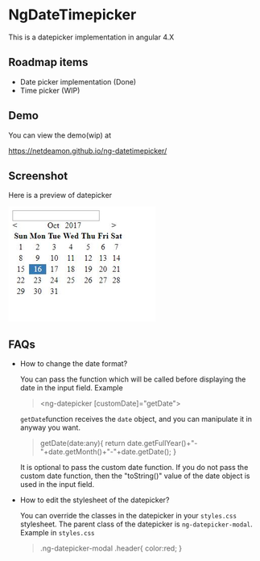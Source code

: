 # NgDateTimepicker

This is a datepicker implementation in angular 4.X

## Roadmap items

- Date picker implementation (Done)
- Time picker (WIP)

##  Demo

You can view the demo(wip) at 

https://netdeamon.github.io/ng-datetimepicker/

## Screenshot

Here is a preview of datepicker

<img src="https://raw.githubusercontent.com/netdeamon/ng-datepicker/master/demo.JPG" alt="demo"/>

## FAQs

-  How to change the date format?

    You can pass the function which will be called before displaying the date in the input field. 
    Example 

    > <ng-datepicker [customDate]="getDate"></ng-datepicker>

    `getDate`function receives the `date` object, and you can manipulate it in anyway you want.

    > getDate(date:any){
    >    return date.getFullYear()+"-"+date.getMonth()+"-"+date.getDate();
    > }

    It is optional to pass the custom date function. If you do not pass the custom date function, then the "toString()" value of the date object is used in the input field. 

- How to edit the stylesheet of the datepicker?

    You can override the classes in the datepicker in your `styles.css` stylesheet. The parent class of the datepicker is `ng-datepicker-modal`.
    Example in `styles.css`
    
    > .ng-datepicker-modal .header{
    >    color:red;
    > }
